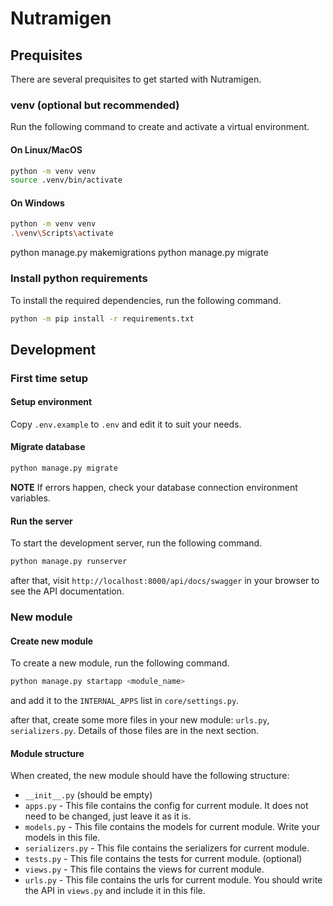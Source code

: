 # Nutramigen

## Prequisites

There are several prequisites to get started with Nutramigen.

### venv (optional but recommended)

Run the following command to create and activate a virtual environment.

#### On Linux/MacOS

```sh
python -m venv venv
source .venv/bin/activate
```

#### On Windows

```sh
python -m venv venv
.\venv\Scripts\activate
```
python manage.py makemigrations
python manage.py migrate

### Install python requirements

To install the required dependencies, run the following command.

```sh
python -m pip install -r requirements.txt
```

## Development

### First time setup

#### Setup environment

Copy `.env.example` to `.env` and edit it to suit your needs.

#### Migrate database

```sh
python manage.py migrate
```

**NOTE** If errors happen, check your database connection environment variables.

#### Run the server

To start the development server, run the following command.

```sh
python manage.py runserver
```

after that, visit `http://localhost:8000/api/docs/swagger` in your browser to see the API documentation.

### New module

#### Create new module

To create a new module, run the following command.

```sh
python manage.py startapp <module_name>
```

and add it to the `INTERNAL_APPS` list in `core/settings.py`.

after that, create some more files in your new module: `urls.py`, `serializers.py`. Details of those files are in the
next section.

#### Module structure

When created, the new module should have the following structure:

- `__init__.py` (should be empty)
- `apps.py` - This file contains the config for current module. It does not need to be changed, just leave it as it is.
- `models.py` - This file contains the models for current module. Write your models in this file.
- `serializers.py` - This file contains the serializers for current module.
- `tests.py` - This file contains the tests for current module. (optional)
- `views.py` - This file contains the views for current module.
- `urls.py` - This file contains the urls for current module. You should write the API in `views.py` and include it in
  this file.

